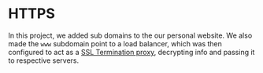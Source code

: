 # HTTPS

In this project, we added sub domains to the our personal website.
We also made the `www` subdomain point to a load balancer, which was then configured
to act as a [SSL Termination proxy](https://en.wikipedia.org/wiki/TLS_termination_proxy),
decrypting info and passing it to respective servers.
